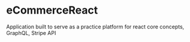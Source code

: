 # eCommerceReact

Application built to serve as a practice platform for react core concepts, GraphQL, Stripe API